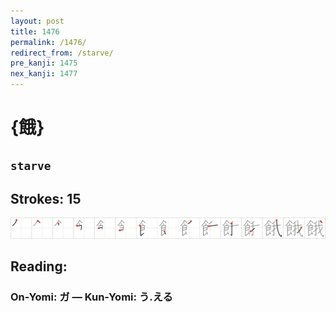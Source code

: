 ```yaml
---
layout: post
title: 1476
permalink: /1476/
redirect_from: /starve/
pre_kanji: 1475
nex_kanji: 1477
---
```


# {餓}

## `starve`

## Strokes: 15

<div class="stroke"><img src="../images/E9A493.png" /></div>

## Reading:

### On-Yomi: ガ &mdash; Kun-Yomi: う.える
